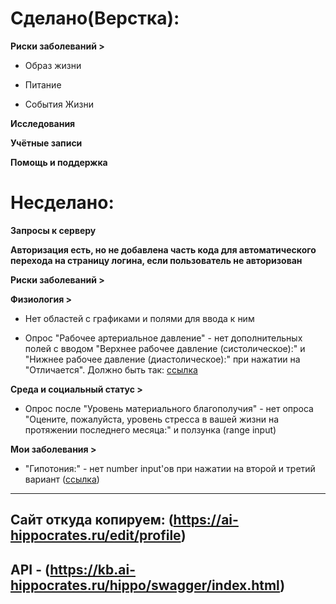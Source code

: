 # Сделано(Верстка):

**Риски заболеваний >**

- Образ жизни

- Питание

- События Жизни

**Исследования**

**Учётные записи**

**Помощь и поддержка**


# Несделано:

**Запросы к серверу**

**Авторизация есть, но не добавлена часть кода для автоматического перехода на страницу логина, если пользователь не авторизован**


**Риски заболеваний >**

**Физиология >** 

- Нет областей с графиками и полями для ввода к ним

- Опрос "Рабочее артериальное давление" - нет дополнительных полей с вводом "Верхнее рабочее давление (систолическое):" и "Нижнее рабочее давление (диастолическое):" при нажатии на "Отличается". Должно быть так: [ссылка](https://ai-hippocrates.ru/edit/physiology)

**Среда и социальный статус >**

- Опрос после "Уровень материального благополучия" - нет опроса "Оцените, пожалуйста, уровень стресса в вашей жизни на протяжении последнего месяца:" и ползунка (range input)

**Мои заболевания >** 

- "Гипотония:" - нет number input'ов при нажатии на второй и третий вариант ([ссылка](https://ai-hippocrates.ru/edit/illnesses))

---

## **Сайт откуда копируем:** (https://ai-hippocrates.ru/edit/profile)

## **API -** (https://kb.ai-hippocrates.ru/hippo/swagger/index.html)
